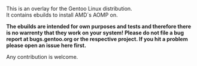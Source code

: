 This is an overlay for the Gentoo Linux distribution.<br>
It contains ebuilds to install AMD´s AOMP on.

**The ebuilds are intended for own purposes and tests and therefore there is no warrenty that they work on your system! Please do not file a bug report at bugs.gentoo.org or the respective project. If you hit a problem please open an issue here first.**

Any contribution is welcome.
